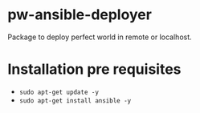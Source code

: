 # pw-ansible-deployer
Package to deploy perfect world in remote or localhost.

# Installation pre requisites

- `sudo apt-get update -y`
- `sudo apt-get install ansible -y`
